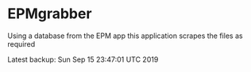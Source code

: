 # EPMgrabber
Using a database from the EPM app this application scrapes the files as required


Latest backup: Sun Sep 15 23:47:01 UTC 2019
